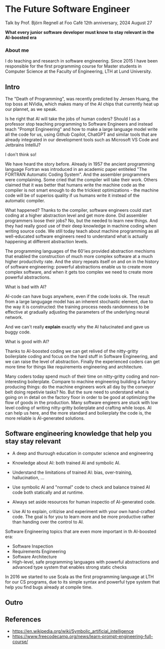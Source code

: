 # The Future Software Engineer

Talk by Prof. Björn Regnell at Foo Café 12th anniversary, 2024 August 27 

**What every junior software developer must know to stay relevant in the AI-boosted era**

### About me
I do teaching and research in software engineering. Since 2015 I have been responsible for the first programming course for Master students in Computer Science at the Faculty of Engineering, LTH at Lund University. 

## Intro

The "Death of Programming", was recently predicted by Jensen Huang, the top boss at NVidia, which makes many of the AI chips that currently heat up our plannet, as we speak.

Is he right that AI will take the jobs of human coders? Should I as a professor stop teaching programming to Software Engineers and instead teach "Prompt Engineering" and how to make a large language model write all the code for us, using Github Copilot, ChatGPT and similar tools that are already integrated in our development tools such as Microsoft VS Code and Jetbrains IntelliJ?

I don't think so!

We have heard the story before. Already in 1957 the ancient programming language Fortran was introduced in an academic paper entiteled "The FORTRAN Automatic Coding System". And the assembler programmers were complaining. Some cried that the compiler will take their work. Others claimed that it was better that humans write the machine code as the compiler is not smart enough to do the trickiest optimizations - the machine code will be of superios quality if us humans write it instead of the automatic compiler.

What happened? Thanks to the compiler, software engineers could start coding at a higher abstraction level and get more done. Did assembler programmers loose their jobs? No, but the needed to learn new things. And they had really good use of their deep knowledge in machine coding when writing source code. We still today teach about machine programming as all well-educated software engineers need to understand what is actually happening at different abstraction levels.

The programming languages of the 60'ies provided abstraction mechisms that enabled the construction of much more complex software at a much higher productivity rate. And the story repeats itself on and on in the history of software engineering: powerful abstractions enable us to create more complex software, and when it gets too complex we need to create more powerful abstractions.   

What is bad with AI?

AI-code can have bugs anywhere, even if the code looks ok. The result from a large langugage model has an inherent stochastic element, due to the way it is constructed: the training process needs randomness to be effective at gradually adjusting the parameters of the underlying neural network. 

And we can't really **explain** exactly why the AI halucinated and gave us buggy code. 

What is good with AI?

Thanks to AI-boosted coding we can get relived of the nitty-gritty boilerplate coding and focus on the hard stuff in Software Engineering, and we can raise the level of abstraction. Finally the experienced coders can get more time for things like requirements engineering and architecture. 

Many coders today spend much of their time on nitty-gritty coding and non-interesting boilerplate. Compare to machine engineering building a factory producing things: do the machine engineers work all day by the conveyor belt doing repetivie tasks? No. But the sure need to understand what is going on in detail on the factory floor in order to be good at optimizing the flow of goods in the production. Many software engieers are stuck with low level coding of writing nitty-gritty bolierplate and crafting while loops. AI can help us here, and the more standard and bolierplaty the code is, the more reliable is AI-generated solutions.

## Software engineering knowledge that help you stay stay relevant

* A deep and thurough education in computer science and engineering

* Knowledge about AI: both trained AI and symbolic AI.
* Understand the limitations of trained AI: bias, over-training, hallucination, ... 
* Use symbolic AI and "normal" code to check and balance trained AI code both statically and at runtime.
* Always set aside resources for human inspectio of AI-generated code.
* Use AI to explain, critizise and experiment with your own hand-crafted code. The goal is for you to learn more and be more productive rather than handing over the control to AI.

Software Engineering topics that are even more important in th AI-boosted era:
* Software Inspection
* Requirements Engineering
* Software Architecture
* High-level, safe programming languages with powerful abstractions and advanced type system that enables strong static checks

In 2016 we started to use Scala as the first programming language at LTH for our CS programs, due to its simple syntax and powerful type system that help you find bugs already at compile time.  

## Outro

## References

* https://en.wikipedia.org/wiki/Symbolic_artificial_intelligence
* https://www.freecodecamp.org/news/learn-prompt-engineering-full-course/
